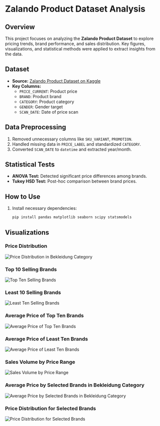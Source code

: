 # Zalando Product Dataset Analysis

## Overview
This project focuses on analyzing the **Zalando Product Dataset** to explore pricing trends, brand performance, and sales distribution. Key figures, visualizations, and statistical methods were applied to extract insights from the data.

## Dataset
- **Source:** [Zalando Product Dataset on Kaggle](https://www.kaggle.com/datasets/polartech/zalando-product-dataset)
- **Key Columns:**
  - `PRICE_CURRENT`: Product price
  - `BRAND`: Product brand
  - `CATEGORY`: Product category
  - `GENDER`: Gender target
  - `SCAN_DATE`: Date of price scan

## Data Preprocessing
1. Removed unnecessary columns like `SKU_VARIANT`, `PROMOTION`.
2. Handled missing data in `PRICE_LABEL` and standardized `CATEGORY`.
3. Converted `SCAN_DATE` to `datetime` and extracted year/month.

## Statistical Tests
- **ANOVA Test:** Detected significant price differences among brands.
- **Tukey HSD Test:** Post-hoc comparison between brand prices.

## How to Use
1. Install necessary dependencies:
   ```bash
   pip install pandas matplotlib seaborn scipy statsmodels

## Visualizations
### Price Distribution
![Price Distribution in Bekleidung Category](https://github.com/user-attachments/assets/7bb811b0-4aa2-409f-8f20-700b98e746ef)

### Top 10 Selling Brands
![Top Ten Selling Brands](https://github.com/user-attachments/assets/25bb2309-bedc-4a6e-9bd0-d3d225428723)

### Least 10 Selling Brands
![Least Ten Selling Brands](https://github.com/user-attachments/assets/6dfd5d4d-dc0c-40cb-80e1-a20ffeb33afe)

### Average Price of Top Ten Brands
![Average Price of Top Ten Brands](https://github.com/user-attachments/assets/8235c87a-9763-40da-b605-d6ffa75d45fc)

### Average Price of Least Ten Brands
![Average Price of Least Ten Brands](https://github.com/user-attachments/assets/f88c4745-3c4a-4413-99e7-fc07bbd9dfa8)

### Sales Volume by Price Range
![Sales Volume by Price Range](https://github.com/user-attachments/assets/4d2d8cae-f9c2-4105-a221-42f3ecc8f9f9)

### Average Price by Selected Brands in Bekleidung Category
![Average Price by Selected Brands in Bekleidung Category](https://github.com/user-attachments/assets/1cb790ca-5464-4506-9587-50b14c2838f1)

### Price Distribution for Selected Brands
![Price Distribution for Selected Brands](https://github.com/user-attachments/assets/ed7b5c7a-cff3-433c-bcce-2fe615ae1465)

